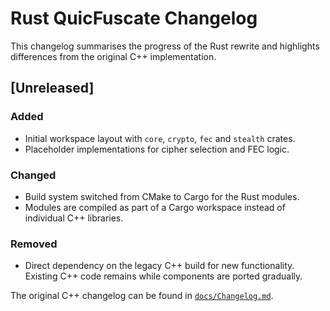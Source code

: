 # Rust QuicFuscate Changelog

This changelog summarises the progress of the Rust rewrite and highlights
differences from the original C++ implementation.

## [Unreleased]
### Added
- Initial workspace layout with `core`, `crypto`, `fec` and `stealth` crates.
- Placeholder implementations for cipher selection and FEC logic.

### Changed
- Build system switched from CMake to Cargo for the Rust modules.
- Modules are compiled as part of a Cargo workspace instead of individual C++
  libraries.

### Removed
- Direct dependency on the legacy C++ build for new functionality. Existing C++
  code remains while components are ported gradually.

The original C++ changelog can be found in [`docs/Changelog.md`](../../docs/Changelog.md).
